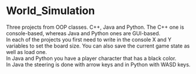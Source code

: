 # World_Simulation
Three projects from OOP classes. C++, Java and Python.
The C++ one is console-based, whereas Java and Python ones are GUI-based. \
In each of the projects you first need to write in the console X and Y variables to set the board size. You can also save the current game state as well as load one. \
In Java and Python you have a player character that has a black color. \
In Java the steering is done with arrow keys and in Python with WASD keys. 
